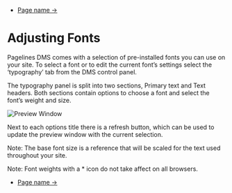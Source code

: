 <div class="row-fluid">
	<div class="span12">
		<ul class="pager">
  			<li class="pull-right"><a href="http://docs.pagelines.com/configure/">Page name &rarr;</a></li>
		</ul>
	</div>
</div>

# Adjusting Fonts

Pagelines DMS comes with a selection of pre-installed fonts you can use on your site. To select a font or to edit the current font’s settings select the ‘typography’ tab from the DMS control panel. 

The typography panel is split into two sections, Primary text and Text headers. Both sections contain options to choose a font and select the font’s weight and size. 

![Preview Window](https://raw.github.com/pagelines/Docs/master/gh-pages-template/public/img/adjusting-fonts.png "Adjusting Fonts")

Next to each options title there is a refresh button, which can be used to update the preview window with the current selection. 

Note: The base font size is a reference that will be scaled for the text used throughout your site. 

Note: Font weights with a * icon do not take affect on all browsers. 


<div class="row-fluid">
	<div class="span12">
		<ul class="pager">
  			<li class="pull-right"><a href="http://docs.pagelines.com/configure/">Page name &rarr;</a></li>
		</ul>
	</div>
</div>